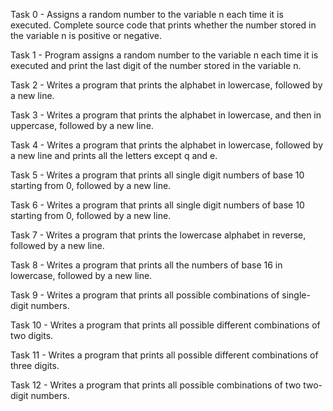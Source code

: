 Task 0 - Assigns a random number to the variable n each time it is executed. Complete source code that prints whether the number stored in the variable n is positive or negative.



Task 1 - Program assigns a random number to the variable n each time it is executed and print the last digit of the number stored in the variable n.



Task 2 - Writes a program that prints the alphabet in lowercase, followed by a new line.



Task 3 - Writes a program that prints the alphabet in lowercase, and then in uppercase, followed by a new line.



Task 4 - Writes a program that prints the alphabet in lowercase, followed by a new line and prints all the letters except q and e.



Task 5 - Writes a program that prints all single digit numbers of base 10 starting from 0, followed by a new line.



Task 6 - Writes a program that prints all single digit numbers of base 10 starting from 0, followed by a new line.



Task 7 - Writes a program that prints the lowercase alphabet in reverse, followed by a new line.



Task 8 - Writes a program that prints all the numbers of base 16 in lowercase, followed by a new line.



Task 9 - Writes a program that prints all possible combinations of single-digit numbers.



Task 10 - Writes a program that prints all possible different combinations of two digits.



Task 11 - Writes a program that prints all possible different combinations of three digits.



Task 12 - Writes a program that prints all possible combinations of two two-digit numbers.
